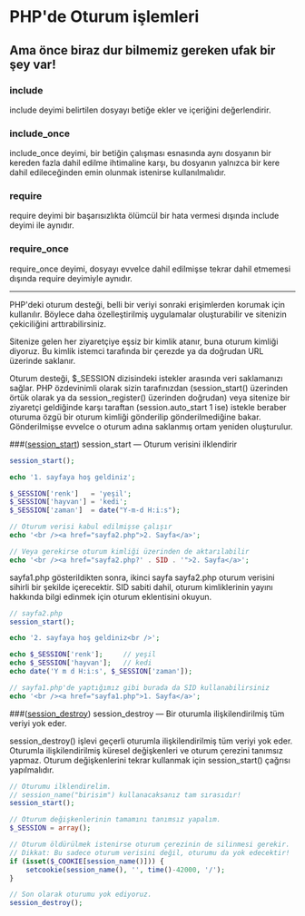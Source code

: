# PHP'de Oturum işlemleri

## Ama önce biraz dur bilmemiz gereken ufak bir şey var!
### include
include deyimi belirtilen dosyayı betiğe ekler ve içeriğini değerlendirir.

### include_once
include_once deyimi, bir betiğin çalışması esnasında aynı dosyanın bir kereden fazla dahil edilme ihtimaline karşı, bu dosyanın yalnızca bir kere dahil edileceğinden emin olunmak istenirse kullanılmalıdır.

### require
require deyimi bir başarısızlıkta ölümcül bir hata vermesi dışında include deyimi ile aynıdır.

### require_once
require_once deyimi, dosyayı evvelce dahil edilmişse tekrar dahil etmemesi dışında require deyimiyle aynıdır.

<hr>

PHP'deki oturum desteği, belli bir veriyi sonraki erişimlerden korumak için kullanılır. Böylece daha özelleştirilmiş uygulamalar oluşturabilir ve sitenizin çekiciliğini arttırabilirsiniz.

Sitenize gelen her ziyaretçiye eşsiz bir kimlik atanır, buna oturum kimliği diyoruz. Bu kimlik istemci tarafında bir çerezde ya da doğrudan URL üzerinde saklanır.

Oturum desteği, $_SESSION dizisindeki istekler arasında veri saklamanızı sağlar. PHP özdevinimli olarak sizin tarafınızdan (session_start() üzerinden örtük olarak ya da session_register() üzerinden doğrudan) veya sitenize bir ziyaretçi geldiğinde karşı taraftan (session.auto_start 1 ise) istekle beraber oturuma özgü bir oturum kimliği gönderilip gönderilmediğine bakar. Gönderilmişse evvelce o oturum adına saklanmış ortam yeniden oluşturulur.


###([session_start](https://www.php.net/manual/tr/function.session-start.php))
session_start — Oturum verisini ilklendirir

```php
session_start();

echo '1. sayfaya hoş geldiniz';

$_SESSION['renk']   = 'yeşil';
$_SESSION['hayvan'] = 'kedi';
$_SESSION['zaman']  = date("Y-m-d H:i:s");

// Oturum verisi kabul edilmişse çalışır
echo '<br /><a href="sayfa2.php">2. Sayfa</a>';

// Veya gerekirse oturum kimliği üzerinden de aktarılabilir
echo '<br /><a href="sayfa2.php?' . SID . '">2. Sayfa</a>';
```

sayfa1.php gösterildikten sonra, ikinci sayfa sayfa2.php oturum verisini sihirli bir şekilde içerecektir. SID sabiti dahil, oturum kimliklerinin yayını hakkında bilgi edinmek için oturum eklentisini okuyun.

```php
// sayfa2.php
session_start();

echo '2. sayfaya hoş geldiniz<br />';

echo $_SESSION['renk'];     // yeşil
echo $_SESSION['hayvan'];   // kedi
echo date('Y m d H:i:s', $_SESSION['zaman']);

// sayfa1.php'de yaptığımız gibi burada da SID kullanabilirsiniz
echo '<br /><a href="sayfa1.php">1. Sayfa</a>';
```



###([session_destroy](https://www.php.net/session-destroy))
session_destroy — Bir oturumla ilişkilendirilmiş tüm veriyi yok eder.

session_destroy() işlevi geçerli oturumla ilişkilendirilmiş tüm veriyi yok eder. Oturumla ilişkilendirilmiş küresel değişkenleri ve oturum çerezini tanımsız yapmaz. Oturum değişkenlerini tekrar kullanmak için session_start() çağrısı yapılmalıdır.

```php
// Oturumu ilklendirelim.
// session_name("birisim") kullanacaksanız tam sırasıdır!
session_start();

// Oturum değişkenlerinin tamamını tanımsız yapalım.
$_SESSION = array();

// Oturum öldürülmek istenirse oturum çerezinin de silinmesi gerekir.
// Dikkat: Bu sadece oturum verisini değil, oturumu da yok edecektir!
if (isset($_COOKIE[session_name()])) {
    setcookie(session_name(), '', time()-42000, '/');
}

// Son olarak oturumu yok ediyoruz.
session_destroy();
```

